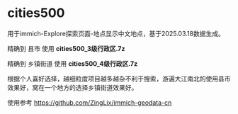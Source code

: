 # cities500
用于immich-Explore探索页面-地点显示中文地点，基于2025.03.18数据生成。

精确到 县市 使用 **cities500_3级行政区.7z**

精确到 乡镇街道 使用 **cities500_4级行政区.7z**

根据个人喜好选择，越细粒度项目越多越杂不利于搜索，游遍大江南北的使用县市效果好，窝在一个地方的选择乡镇街道效果好。

使用参考
https://github.com/ZingLix/immich-geodata-cn
